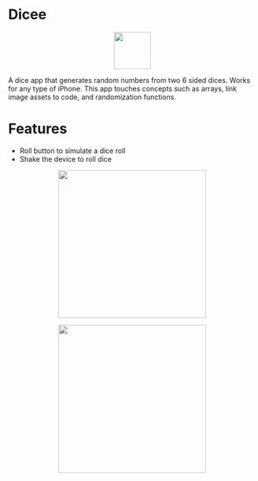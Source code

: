 # Dicee

<p align="center">
  <img src="https://user-images.githubusercontent.com/19144547/40559067-1d57fada-601b-11e8-8c02-28c5de84dee0.png" width="75"/>
</p>

A dice app that generates random numbers from two 6 sided dices. Works for any type of iPhone.
This app touches concepts such as arrays, link image assets to code, and randomization functions.

# Features
* Roll button to simulate a dice roll
* Shake the device to roll dice


<p align="center">
  <img src="https://user-images.githubusercontent.com/19144547/40558790-217c5c60-601a-11e8-98c8-d3e8d25d1858.png" width="300"/>
</p>


<p align="center">
  <img src="https://user-images.githubusercontent.com/19144547/40558845-3fc46366-601a-11e8-9796-d2c2746b6b22.png" width="300"/>
</p>


